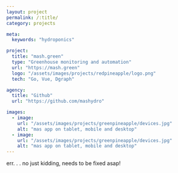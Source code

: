 ```yaml
---
layout: project
permalink: /:title/
category: projects

meta:
  keywords: "hydroponics"

project:
  title: "mash.green"
  type: "Greenhouse monitoring and automation"
  url: "https://mash.green"
  logo: "/assets/images/projects/redpineapple/logo.png"
  tech: "Go, Vue, Dgraph"

agency:
  title: "Github"
  url: "https://github.com/mashydro"

images:
  - image:
    url: "/assets/images/projects/greenpineapple/devices.jpg"
    alt: "mas app on tablet, mobile and desktop"
  - image:
    url: "/assets/images/projects/greenpineapple/devices.jpg"
    alt: "mas app on tablet, mobile and desktop"
---
```

<p>err. . . no just kidding, needs to be fixed asap!</p>